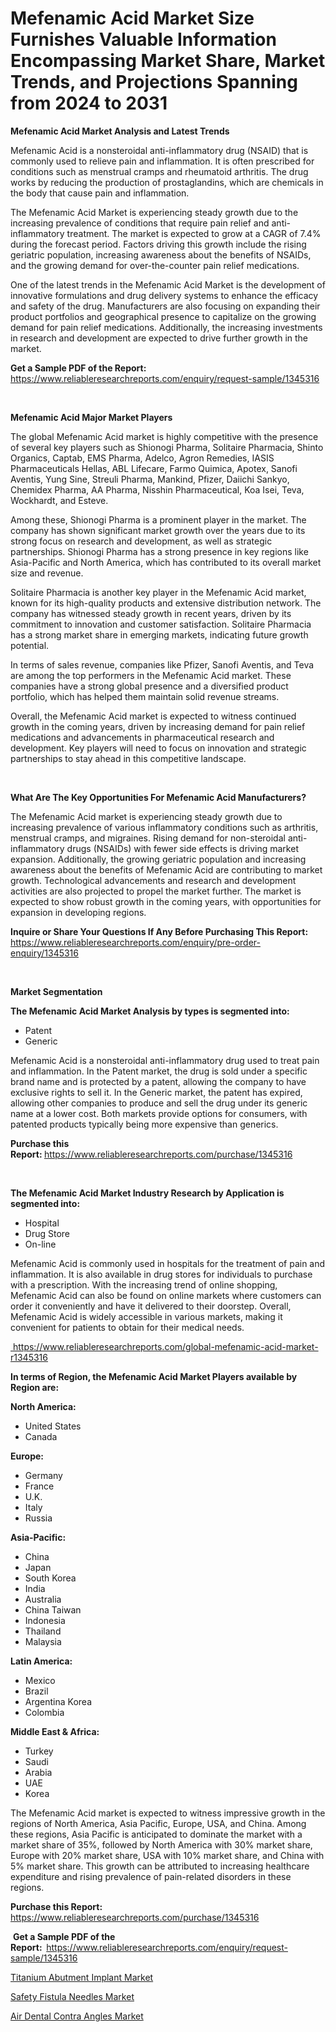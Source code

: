 <p><h1>Mefenamic Acid Market Size Furnishes Valuable Information Encompassing Market Share, Market Trends, and Projections Spanning from 2024 to 2031</h1></p><p><strong>Mefenamic Acid Market Analysis and Latest Trends</strong></p>
<p><p>Mefenamic Acid is a nonsteroidal anti-inflammatory drug (NSAID) that is commonly used to relieve pain and inflammation. It is often prescribed for conditions such as menstrual cramps and rheumatoid arthritis. The drug works by reducing the production of prostaglandins, which are chemicals in the body that cause pain and inflammation.</p><p>The Mefenamic Acid Market is experiencing steady growth due to the increasing prevalence of conditions that require pain relief and anti-inflammatory treatment. The market is expected to grow at a CAGR of 7.4% during the forecast period. Factors driving this growth include the rising geriatric population, increasing awareness about the benefits of NSAIDs, and the growing demand for over-the-counter pain relief medications.</p><p>One of the latest trends in the Mefenamic Acid Market is the development of innovative formulations and drug delivery systems to enhance the efficacy and safety of the drug. Manufacturers are also focusing on expanding their product portfolios and geographical presence to capitalize on the growing demand for pain relief medications. Additionally, the increasing investments in research and development are expected to drive further growth in the market.</p></p>
<p><strong>Get a Sample PDF of the Report:&nbsp;</strong> <a href="https://www.reliableresearchreports.com/enquiry/request-sample/1345316">https://www.reliableresearchreports.com/enquiry/request-sample/1345316</a></p>
<p>&nbsp;</p>
<p><strong>Mefenamic Acid Major Market Players</strong></p>
<p><p>The global Mefenamic Acid market is highly competitive with the presence of several key players such as Shionogi Pharma, Solitaire Pharmacia, Shinto Organics, Captab, EMS Pharma, Adelco, Agron Remedies, IASIS Pharmaceuticals Hellas, ABL Lifecare, Farmo Quimica, Apotex, Sanofi Aventis, Yung Sine, Streuli Pharma, Mankind, Pfizer, Daiichi Sankyo, Chemidex Pharma, AA Pharma, Nisshin Pharmaceutical, Koa Isei, Teva, Wockhardt, and Esteve.</p><p>Among these, Shionogi Pharma is a prominent player in the market. The company has shown significant market growth over the years due to its strong focus on research and development, as well as strategic partnerships. Shionogi Pharma has a strong presence in key regions like Asia-Pacific and North America, which has contributed to its overall market size and revenue.</p><p>Solitaire Pharmacia is another key player in the Mefenamic Acid market, known for its high-quality products and extensive distribution network. The company has witnessed steady growth in recent years, driven by its commitment to innovation and customer satisfaction. Solitaire Pharmacia has a strong market share in emerging markets, indicating future growth potential.</p><p>In terms of sales revenue, companies like Pfizer, Sanofi Aventis, and Teva are among the top performers in the Mefenamic Acid market. These companies have a strong global presence and a diversified product portfolio, which has helped them maintain solid revenue streams.</p><p>Overall, the Mefenamic Acid market is expected to witness continued growth in the coming years, driven by increasing demand for pain relief medications and advancements in pharmaceutical research and development. Key players will need to focus on innovation and strategic partnerships to stay ahead in this competitive landscape.</p></p>
<p>&nbsp;</p>
<p><strong>What Are The Key Opportunities For Mefenamic Acid Manufacturers?</strong></p>
<p><p>The Mefenamic Acid market is experiencing steady growth due to increasing prevalence of various inflammatory conditions such as arthritis, menstrual cramps, and migraines. Rising demand for non-steroidal anti-inflammatory drugs (NSAIDs) with fewer side effects is driving market expansion. Additionally, the growing geriatric population and increasing awareness about the benefits of Mefenamic Acid are contributing to market growth. Technological advancements and research and development activities are also projected to propel the market further. The market is expected to show robust growth in the coming years, with opportunities for expansion in developing regions.</p></p>
<p><strong>Inquire or Share Your Questions If Any Before Purchasing This Report:</strong> <a href="https://www.reliableresearchreports.com/enquiry/pre-order-enquiry/1345316">https://www.reliableresearchreports.com/enquiry/pre-order-enquiry/1345316</a></p>
<p>&nbsp;</p>
<p><strong>Market Segmentation</strong></p>
<p><strong>The Mefenamic Acid Market Analysis by types is segmented into:</strong></p>
<p><ul><li>Patent</li><li>Generic</li></ul></p>
<p><p>Mefenamic Acid is a nonsteroidal anti-inflammatory drug used to treat pain and inflammation. In the Patent market, the drug is sold under a specific brand name and is protected by a patent, allowing the company to have exclusive rights to sell it. In the Generic market, the patent has expired, allowing other companies to produce and sell the drug under its generic name at a lower cost. Both markets provide options for consumers, with patented products typically being more expensive than generics.</p></p>
<p><strong>Purchase this Report:&nbsp;</strong><a href="https://www.reliableresearchreports.com/purchase/1345316">https://www.reliableresearchreports.com/purchase/1345316</a></p>
<p>&nbsp;</p>
<p><strong>The Mefenamic Acid Market Industry Research by Application is segmented into:</strong></p>
<p><ul><li>Hospital</li><li>Drug Store</li><li>On-line</li></ul></p>
<p><p>Mefenamic Acid is commonly used in hospitals for the treatment of pain and inflammation. It is also available in drug stores for individuals to purchase with a prescription. With the increasing trend of online shopping, Mefenamic Acid can also be found on online markets where customers can order it conveniently and have it delivered to their doorstep. Overall, Mefenamic Acid is widely accessible in various markets, making it convenient for patients to obtain for their medical needs.</p></p>
<p><a href="https://www.reliableresearchreports.com/global-mefenamic-acid-market-r1345316">&nbsp;https://www.reliableresearchreports.com/global-mefenamic-acid-market-r1345316</a></p>
<p><strong>In terms of Region, the Mefenamic Acid Market Players available by Region are:</strong></p>
<p>
    <p> <strong> North America: </strong>
        <ul>
            <li>United States</li>
            <li>Canada</li>
        </ul>
        </p> 
    <p> <strong> Europe: </strong>
        <ul>
            <li>Germany</li>
            <li>France</li>
            <li>U.K.</li>
            <li>Italy</li>
            <li>Russia</li>
        </ul>
        </p> 
    <p> <strong> Asia-Pacific: </strong>
        <ul>
            <li>China</li>
            <li>Japan</li>
            <li>South Korea</li>
            <li>India</li>
            <li>Australia</li>
            <li>China Taiwan</li>
            <li>Indonesia</li>
            <li>Thailand</li>
            <li>Malaysia</li>
        </ul>
        </p> 
    <p> <strong> Latin America: </strong>
        <ul>
            <li>Mexico</li>
            <li>Brazil</li>
            <li>Argentina Korea</li>
            <li>Colombia</li>
        </ul>
        </p> 
    <p> <strong> Middle East & Africa: </strong>
        <ul>
            <li>Turkey</li>
            <li>Saudi</li>
            <li>Arabia</li>
            <li>UAE</li>
            <li>Korea</li>
        </ul>
    </p>
    </p>
<p><p>The Mefenamic Acid market is expected to witness impressive growth in the regions of North America, Asia Pacific, Europe, USA, and China. Among these regions, Asia Pacific is anticipated to dominate the market with a market share of 35%, followed by North America with 30% market share, Europe with 20% market share, USA with 10% market share, and China with 5% market share. This growth can be attributed to increasing healthcare expenditure and rising prevalence of pain-related disorders in these regions.</p></p>
<p><strong>Purchase this Report: </strong><a href="https://www.reliableresearchreports.com/purchase/1345316">https://www.reliableresearchreports.com/purchase/1345316</a></p>
<p>&nbsp;<strong>Get a Sample PDF of the Report:&nbsp;&nbsp;</strong><a href="https://www.reliableresearchreports.com/enquiry/request-sample/1345316">https://www.reliableresearchreports.com/enquiry/request-sample/1345316</a></p>
<p><strong></strong></p>
<p><p><a href="https://view.publitas.com/reportprime-1/titanium-abutment-implant-market-analysis-and-sze-forecasted-for-period-from-2024-to-2031/">Titanium Abutment Implant Market</a></p><p><a href="https://view.publitas.com/reportprime-1/safety-fistula-needles-market-share-evolution-and-market-growth-trends-2024-2031/">Safety Fistula Needles Market</a></p><p><a href="https://view.publitas.com/reportprime-1/air-dental-contra-angles-market-exploring-market-share-market-trends-and-future-growth/">Air Dental Contra Angles Market</a></p></p>